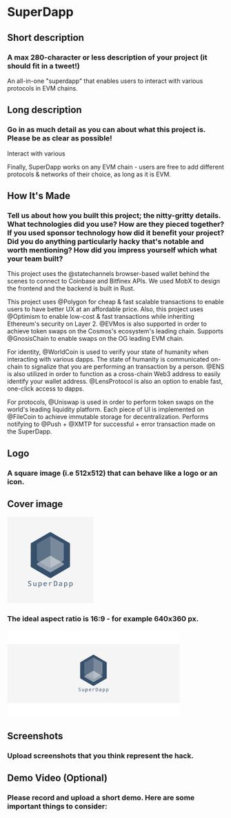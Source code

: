 # SuperDapp

## Short description

### A max 280-character or less description of your project (it should fit in a tweet!)

An all-in-one "superdapp" that enables users to interact with various protocols in EVM chains.

## Long description

### Go in as much detail as you can about what this project is. Please be as clear as possible!

Interact with various

Finally, SuperDapp works on any EVM chain - users are free to add different protocols & networks of their choice, as long as it is EVM.

## How It's Made

### Tell us about how you built this project; the nitty-gritty details. What technologies did you use? How are they pieced together? If you used sponsor technology how did it benefit your project? Did you do anything particularly hacky that's notable and worth mentioning? How did you impress yourself which what your team built?

This project uses the @statechannels browser-based wallet behind the scenes to connect to Coinbase and Bitfinex APIs. We used MobX to design the frontend and the backend is built in Rust.

This project uses @Polygon for cheap & fast scalable transactions to enable users to have better UX at an affordable price. Also, this project uses @Optimism to enable low-cost & fast transactions while inheriting Ethereum's security on Layer 2. @EVMos is also supported in order to achieve token swaps on the Cosmos's ecosystem's leading chain. Supports @GnosisChain to enable swaps on the OG leading EVM chain.

For identity, @WorldCoin is used to verify your state of humanity when interacting with various dapps. The state of humanity is communicated on-chain to signalize that you are performing an transaction by a person. @ENS is also utilized in order to function as a cross-chain Web3 address to easily identify your wallet address. @LensProtocol is also an option to enable fast, one-click access to dapps.

For protocols, @Uniswap is used in order to perform token swaps on the world's leading liquidity platform. Each piece of UI is implemented on @FileCoin to achieve immutable storage for decentralization. Performs notifying to @Push + @XMTP for successful + error transaction made on the SuperDapp.

## Logo

### A square image (i.e 512x512) that can behave like a logo or an icon.

## Cover image

<img src="./public/logo.png" height="200">

### The ideal aspect ratio is 16:9 - for example 640x360 px.

<img src="./public/banner.png" height="200">

## Screenshots

### Upload screenshots that you think represent the hack.

## Demo Video (Optional)

### Please record and upload a short demo. Here are some important things to consider:
